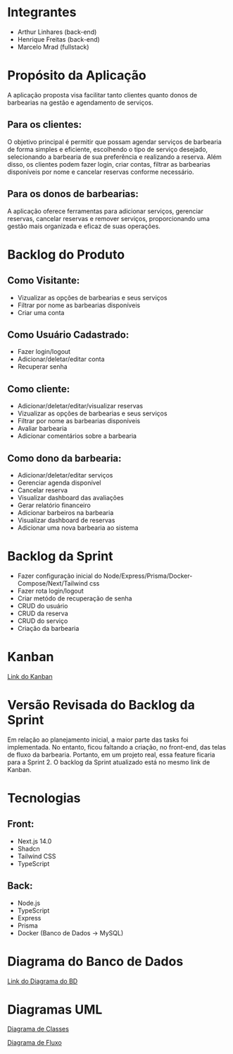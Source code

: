 # Integrantes
- Arthur Linhares (back-end)
- Henrique Freitas (back-end)
- Marcelo Mrad (fullstack)

# Propósito da Aplicação

A aplicação proposta visa facilitar tanto clientes quanto donos de barbearias na gestão e agendamento de serviços. 

## Para os clientes:

O objetivo principal é permitir que possam agendar serviços de barbearia de forma simples e eficiente, escolhendo o tipo de serviço desejado, selecionando a barbearia de sua preferência e realizando a reserva. Além disso, os clientes podem fazer login, criar contas, filtrar as barbearias disponíveis por nome e cancelar reservas conforme necessário.

## Para os donos de barbearias:

A aplicação oferece ferramentas para adicionar serviços, gerenciar reservas, cancelar reservas e remover serviços, proporcionando uma gestão mais organizada e eficaz de suas operações. 


# Backlog do Produto

## Como Visitante:
- Vizualizar as opções de barbearias e seus serviços
- Filtrar por nome as barbearias disponíveis
- Criar uma conta

## Como Usuário Cadastrado:
- Fazer login/logout
- Adicionar/deletar/editar conta
- Recuperar senha

## Como cliente:
- Adicionar/deletar/editar/visualizar reservas
- Vizualizar as opções de barbearias e seus serviços
- Filtrar por nome as barbearias disponíveis
- Avaliar barbearia
- Adicionar comentários sobre a barbearia

## Como dono da barbearia:
- Adicionar/deletar/editar serviços
- Gerenciar agenda disponível
- Cancelar reserva
- Visualizar dashboard das avaliações
- Gerar relatório financeiro
- Adicionar barbeiros na barbearia
- Visualizar dashboard de reservas
- Adicionar uma nova barbearia ao sistema

# Backlog da Sprint

- Fazer configuração inicial do Node/Express/Prisma/Docker-Compose/Next/Tailwind css
- Fazer rota login/logout
- Criar metódo de recuperação de senha
- CRUD do usuário
- CRUD da reserva
- CRUD do serviço
- Criação da barbearia

# Kanban
[Link do Kanban](https://hill-baboon-44e.notion.site/Kanban-CutHub-cff5e7e939be4874a8adb803ac55cd1f)

# Versão Revisada do Backlog da Sprint

Em relação ao planejamento inicial, a maior parte das tasks foi implementada. No entanto, ficou faltando a criação, no front-end, das telas de fluxo da barbearia. Portanto, em um projeto real, essa feature ficaria para a Sprint 2. O backlog da Sprint atualizado está no mesmo link de Kanban.

# Tecnologias

## Front:

- Next.js 14.0
- Shadcn
- Tailwind CSS
- TypeScript

## Back:

- Node.js
- TypeScript
- Express
- Prisma
- Docker (Banco de Dados → MySQL)
  
# Diagrama do Banco de Dados
[Link do Diagrama do BD](https://dbdiagram.io/d/65b91aedac844320ae0e3200)

# Diagramas UML
[Diagrama de Classes](https://www.mermaidchart.com/raw/d224ec52-3b37-4178-a160-8a1dee9cac07?theme=light&version=v0.1&format=svg)

[Diagrama de Fluxo](https://www.mermaidchart.com/raw/da24c3dd-ad45-4667-ae4a-b7468e2a24f3?theme=light&version=v0.1&format=svg)

